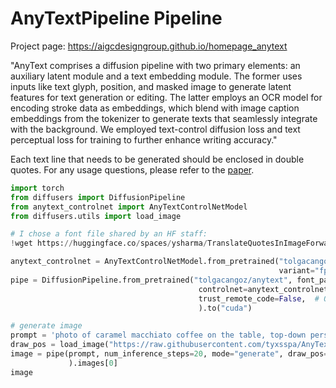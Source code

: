 # AnyTextPipeline Pipeline

Project page: https://aigcdesigngroup.github.io/homepage_anytext

"AnyText comprises a diffusion pipeline with two primary elements: an auxiliary latent module and a text embedding module. The former uses inputs like text glyph, position, and masked image to generate latent features for text generation or editing. The latter employs an OCR model for encoding stroke data as embeddings, which blend with image caption embeddings from the tokenizer to generate texts that seamlessly integrate with the background. We employed text-control diffusion loss and text perceptual loss for training to further enhance writing accuracy."

Each text line that needs to be generated should be enclosed in double quotes. For any usage questions, please refer to the [paper](https://arxiv.org/abs/2311.03054).



```py
import torch
from diffusers import DiffusionPipeline
from anytext_controlnet import AnyTextControlNetModel
from diffusers.utils import load_image

# I chose a font file shared by an HF staff:
!wget https://huggingface.co/spaces/ysharma/TranslateQuotesInImageForwards/resolve/main/arial-unicode-ms.ttf

anytext_controlnet = AnyTextControlNetModel.from_pretrained("tolgacangoz/anytext-controlnet", torch_dtype=torch.float16,
                                                            variant="fp16",)
pipe = DiffusionPipeline.from_pretrained("tolgacangoz/anytext", font_path="arial-unicode-ms.ttf",
                                          controlnet=anytext_controlnet, torch_dtype=torch.float16,
                                          trust_remote_code=False,  # One needs to give permission to run this pipeline's code
                                          ).to("cuda")

# generate image
prompt = 'photo of caramel macchiato coffee on the table, top-down perspective, with "Any" "Text" written on it using cream'
draw_pos = load_image("https://raw.githubusercontent.com/tyxsspa/AnyText/refs/heads/main/example_images/gen9.png")
image = pipe(prompt, num_inference_steps=20, mode="generate", draw_pos=draw_pos,
             ).images[0]
image
```
